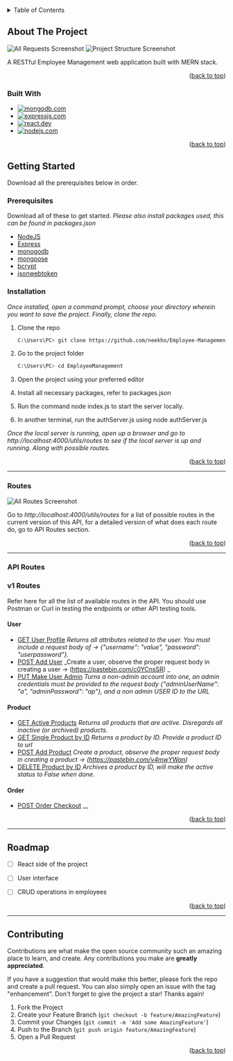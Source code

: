 <a name="readme-top"></a>
<!-- TABLE OF CONTENTS -->
<details>
  <summary>Table of Contents</summary>
  <ol>
    <li>
      <a href="#about-the-project">About The Project</a>
      <ul>
        <li><a href="#built-with">Built With</a></li>
      </ul>
    </li>
    <li>
      <a href="#getting-started">Getting Started</a>
      <ul>
        <li><a href="#prerequisites">Prerequisites</a></li>
        <li><a href="#installation">Installation</a></li>
      </ul>
    </li>
       <li>
      <a href="#api-routes">Routes</a>
      <ul>
           <li><a href="#api-routes">API Routes</a></li>
      </ul>
    </li>
    <li><a href="#roadmap">Roadmap</a></li>
    <li><a href="#contributing">Contributing</a></li>

  </ol>
</details>



<!-- ABOUT THE PROJECT -->
## About The Project


![All Requests Screenshot](./assets/project_screenshots/all_requests.PNG)
![Project Structure Screenshot](./assets/project_screenshots/project_structure.PNG)

A RESTful Employee Management web application built with MERN stack.

<p align="right">(<a href="#readme-top">back to top</a>)</p>

### Built With


* [![mongodb.com][mongodb.com]][MONGODB-URL]
* [![expressjs.com][expressjs.com]][EXPRESS-URL]
* [![react.dev][react.dev]][React-url]
* [![nodejs.com][nodejs.com]][NODEJS-URL]

<p align="right">(<a href="#readme-top">back to top</a>)</p>

<!-- GETTING STARTED -->
## Getting Started

Download all the prerequisites below in order.

### Prerequisites
Download all of these to get started. _Please also install packages used, this can be found in packages.json_

* [NodeJS](https://nodejs.org/en/download/)
* [Express](https://expressjs.com/en/starter/installing.html)
* [monogodb](https://www.mongodb.com)
* [mongoose](https://mongoosejs.com)
* [bcrypt](https://www.npmjs.com/package/bcrypt)
* [jsonwebtoken](https://jwt.io)


### Installation

_Once installed, open a command prompt, choose your directory wherein you want to save the project. Finally, clone the repo._


1. Clone the repo
   ```sh
   C:\Users\PC> git clone https://github.com/neekho/Employee-Management.git
   ```
2. Go to the project folder
   ```sh
   C:\Users\PC> cd EmployeeManagement
   ```
3. Open the project using your preferred editor
   
4. Install all necessary packages, refer to packages.json
   
5. Run the command node index.js to start the server locally.
   
6. In another terminal, run the authServer.js using node authServer.js 


_Once the local server is running, open up a browser and go to http://localhost:4000/utils/routes
to see if the local server is up and running. Along with possible routes._


<p align="right">(<a href="#readme-top">back to top</a>)</p>

___________________________________________________________________________________________________

### Routes
![All Routes Screenshot](./assets/project_screenshots/all_routes.PNG)

Go to _http://localhost:4000/utils/routes_ for a list of possible routes in the current version of this API, for a detailed version of what does each route do, go to API Routes section.


<p align="right">(<a href="#readme-top">back to top</a>)</p>

___________________________________________________________________________________________________


### API Routes

<h3>v1 Routes</h3>
Refer here for all the list of available routes in the API. You should use Postman or Curl in testing the endpoints or other API testing tools.


<h4>User</h4>

* [GET User Profile](http://localhost:4000/user/profile)  _Returns all attributes related to the user. You must include a request body of -> {"username": "value", "password": "userpassword"}._
* [POST Add User](http://localhost:4000/user/register)  _Create a user, observe the proper request body in creating a user -> (https://pastebin.com/c0YCnsSR) _
* [PUT Make User Admin](http://localhost:4000/user/make_administrator/{USER_ID}) _Turns a non-admin account into one, an admin credentials must be provided to the request body {"adminUserName": "a", "adminPassword": "ap"}, and a non admin USER ID to the URL_


<h4>Product</h4>

* [GET Active Products](http://localhost:4000/product/active)  _Returns all products that are active. Disregards all inactive (or archived) products._
* [GET Single Product by ID](http://localhost:4000/product/{PRODUCT_ID})  _Returns a product by ID. Provide a product ID to url_
* [POST Add Product](http://localhost:4000/product/create)  _Create a product, observe the proper request body in creating a product -> (https://pastebin.com/v4mwYWan)_
* [DELETE Product by ID](http://localhost:4000/product/archive/{PRODUCT_ID})  _Archives a product by ID, will make the active status to False when done._



<h4>Order</h4>

* [POST Order Checkout](http://localhost:4000/order/checkout)  __



<p align="right">(<a href="#readme-top">back to top</a>)</p>

___________________________________________________________________________________________________


<!-- ROADMAP -->
## Roadmap

- [ ] React side of the project
- [ ] User interface
- [ ] CRUD operations in employees


<p align="right">(<a href="#readme-top">back to top</a>)</p>

___________________________________________________________________________________________________

<!-- CONTRIBUTING -->
## Contributing

Contributions are what make the open source community such an amazing place to learn, and create. Any contributions you make are **greatly appreciated**.

If you have a suggestion that would make this better, please fork the repo and create a pull request. You can also simply open an issue with the tag "enhancement".
Don't forget to give the project a star! Thanks again!

1. Fork the Project
2. Create your Feature Branch (`git checkout -b feature/AmazingFeature`)
3. Commit your Changes (`git commit -m 'Add some AmazingFeature'`)
4. Push to the Branch (`git push origin feature/AmazingFeature`)
5. Open a Pull Request

<p align="right">(<a href="#readme-top">back to top</a>)</p>




























<!-- MARKDOWN LINKS & IMAGES -->
<!-- https://www.markdownguide.org/basic-syntax/#reference-style-links -->
[product-screenshot]: images/screenshot.png


[nodejs.com]: https://img.shields.io/badge/nodejs-74a867?style=for-the-badge&logo=nodejs&logoColor=white
[NODEJS-URL]: https://nodejs.org/en


[expressjs.com]: https://img.shields.io/badge/express-121a13?style=for-the-badge&logo=express&logoColor=white
[EXPRESS-URL]: https://expressjs.com

[mongodb.com]: https://img.shields.io/badge/mongodb-32a852?style=for-the-badge&logo=mongodb&logoColor=white
[MONGODB-URL]: https://www.mongodb.com/cloud/atlas/lp/try4?utm_source=google&utm_campaign=search_gs_pl_evergreen_atlas_core_prosp-brand_gic-null_apac-ph_ps-all_desktop_eng_lead&utm_term=mongodb&utm_medium=cpc_paid_search&utm_ad=e&utm_ad_campaign_id=12212624359&adgroup=115749710543&cq_cmp=12212624359&gad_source=1&gclid=CjwKCAiAibeuBhAAEiwAiXBoJFEks3P9gPBahanfK_zudnNu9bZoU3Gid6wCerA7qfBjIlZmmkUmAxoC5RAQAvD_BwE

[React.dev]: https://img.shields.io/badge/React-478eff?style=for-the-badge&logo=react&logoColor=white
[React-url]: https://react.dev
